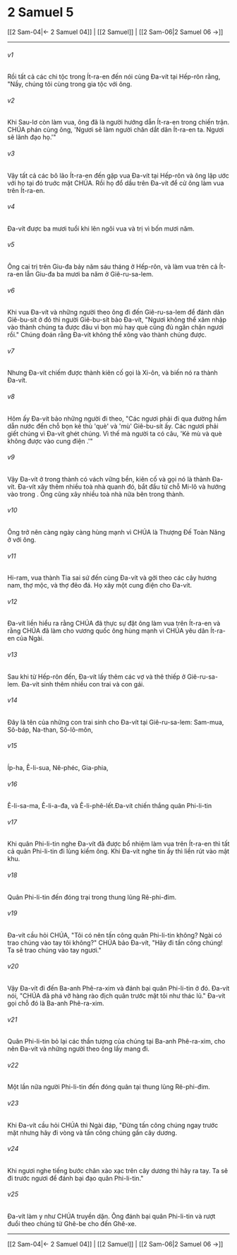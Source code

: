 # 2 Samuel 5

[[2 Sam-04|← 2 Samuel 04]] | [[2 Samuel]] | [[2 Sam-06|2 Samuel 06 →]]
***



###### v1 
Rồi tất cả các chi tộc trong Ít-ra-en đến nói cùng Đa-vít tại Hếp-rôn rằng, "Nầy, chúng tôi cùng trong gia tộc với ông. 

###### v2 
Khi Sau-lơ còn làm vua, ông đã là người hướng dẫn Ít-ra-en trong chiến trận. CHÚA phán cùng ông, 'Ngươi sẽ làm người chăn dắt dân Ít-ra-en ta. Ngươi sẽ lãnh đạo họ.'" 

###### v3 
Vậy tất cả các bô lão Ít-ra-en đến gặp vua Đa-vít tại Hếp-rôn và ông lập ước với họ tại đó truớc mặt CHÚA. Rồi họ đổ dầu trên Đa-vít để cử ông làm vua trên Ít-ra-en. 

###### v4 
Đa-vít được ba mươi tuổi khi lên ngôi vua và trị vì bốn mươi năm. 

###### v5 
Ông cai trị trên Giu-đa bảy năm sáu tháng ở Hếp-rôn, và làm vua trên cả Ít-ra-en lẫn Giu-đa ba mươi ba năm ở Giê-ru-sa-lem. 

###### v6 
Khi vua Đa-vít và những người theo ông đi đến Giê-ru-sa-lem để đánh dân Giê-bu-sít ở đó thì người Giê-bu-sít bảo Đa-vít, "Ngươi không thể xâm nhập vào thành chúng ta được đâu vì bọn mù hay què cũng đủ ngăn chận ngươi rồi." Chúng đoán rằng Đa-vít không thể xông vào thành chúng được. 

###### v7 
Nhưng Đa-vít chiếm được thành kiên cố gọi là Xi-ôn, và biến nó ra thành Đa-vít. 

###### v8 
Hôm ấy Đa-vít bảo những người đi theo, "Các ngươi phải đi qua đường hầm dẫn nước đến chỗ bọn kẻ thù 'què' và 'mù' Giê-bu-sít ấy. Các ngươi phải giết chúng vì Đa-vít ghét chúng. Vì thế mà người ta có câu, 'Kẻ mù và què không được vào cung điện .'" 

###### v9 
Vậy Đa-vít ở trong thành có vách vững bền, kiên cố và gọi nó là thành Đa-vít. Đa-vít xây thêm nhiều toà nhà quanh đó, bắt đầu từ chỗ Mi-lô và hướng vào trong . Ông cũng xây nhiều toà nhà nữa bên trong thành. 

###### v10 
Ông trở nên càng ngày càng hùng mạnh vì CHÚA là Thượng Đế Toàn Năng ở với ông. 

###### v11 
Hi-ram, vua thành Tia sai sứ đến cùng Đa-vít và gởi theo các cây hương nam, thợ mộc, và thợ đẽo đá. Họ xây một cung điện cho Đa-vít. 

###### v12 
Đa-vít liền hiểu ra rằng CHÚA đã thực sự đặt ông làm vua trên Ít-ra-en và rằng CHÚA đã làm cho vương quốc ông hùng mạnh vì CHÚA yêu dân Ít-ra-en của Ngài. 

###### v13 
Sau khi từ Hếp-rôn đến, Đa-vít lấy thêm các vợ và thê thiếp ở Giê-ru-sa-lem. Đa-vít sinh thêm nhiều con trai và con gái. 

###### v14 
Đây là tên của những con trai sinh cho Đa-vít tại Giê-ru-sa-lem: Sam-mua, Sô-báp, Na-than, Sô-lô-môn, 

###### v15 
Íp-ha, Ê-li-sua, Nê-phéc, Gia-phia, 

###### v16 
Ê-li-sa-ma, Ê-li-a-đa, và Ê-li-phê-lết.Đa-vít chiến thắng quân Phi-li-tin 

###### v17 
Khi quân Phi-li-tin nghe Đa-vít đã được bổ nhiệm làm vua trên Ít-ra-en thì tất cả quân Phi-li-tin đi lùng kiếm ông. Khi Đa-vít nghe tin ấy thì liền rút vào mật khu. 

###### v18 
Quân Phi-li-tin đến đóng trại trong thung lũng Rê-phi-đim. 

###### v19 
Đa-vít cầu hỏi CHÚA, "Tôi có nên tấn công quân Phi-li-tin không? Ngài có trao chúng vào tay tôi không?" CHÚA bảo Đa-vít, "Hãy đi tấn công chúng! Ta sẽ trao chúng vào tay ngươi." 

###### v20 
Vậy Đa-vít đi đến Ba-anh Phê-ra-xim và đánh bại quân Phi-li-tin ở đó. Đa-vít nói, "CHÚA đã phá vỡ hàng rào địch quân trước mặt tôi như thác lũ." Đa-vít gọi chỗ đó là Ba-anh Phê-ra-xim. 

###### v21 
Quân Phi-li-tin bỏ lại các thần tượng của chúng tại Ba-anh Phê-ra-xim, cho nên Đa-vít và những người theo ông lấy mang đi. 

###### v22 
Một lần nữa người Phi-li-tin đến đóng quân tại thung lũng Rê-phi-đim. 

###### v23 
Khi Đa-vít cầu hỏi CHÚA thì Ngài đáp, "Đừng tấn công chúng ngay trước mặt nhưng hãy đi vòng và tấn công chúng gần cây dương. 

###### v24 
Khi ngươi nghe tiếng bước chân xào xạc trên cây dương thì hãy ra tay. Ta sẽ đi trước ngươi để đánh bại đạo quân Phi-li-tin." 

###### v25 
Đa-vít làm y như CHÚA truyền dặn. Ông đánh bại quân Phi-li-tin và rượt đuổi theo chúng từ Ghê-be cho đến Ghê-xe.

***
[[2 Sam-04|← 2 Samuel 04]] | [[2 Samuel]] | [[2 Sam-06|2 Samuel 06 →]]
